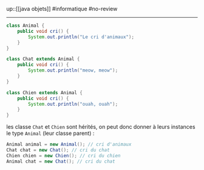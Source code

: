 up::[[java objets]]
#informatique #no-review 

----

```java
class Animal {
    public void cri() {
        System.out.println("Le cri d'animaux");
    }
}

class Chat extends Animal {
    public void cri() {
        System.out.println("meow, meow");
    }
}

class Chien extends Animal {
    public void cri() {
        System.out.println("ouah, ouah");
    }
}
```


les classe `Chat` et `Chien` sont hérités, on peut donc donner à leurs instances le type `Animal` (leur classe parent) :
```java
Animal animal = new Animal(); // cri d'animaux
Chat chat = new Chat(); // cri du chat
Chien chien = new Chien(); // cri du chien
Animal chat = new Chat(); // cri du chat
```